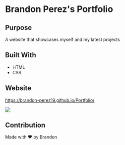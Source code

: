 # Brandon Perez's Portfolio

## Purpose
A website that showcases myself and my latest projects

## Built With
* HTML
* CSS

## Website
https://brandon-perez19.github.io/Portfolio/

![](assets/images/Screen-Shot)


## Contribution
Made with ❤️️ by Brandon





